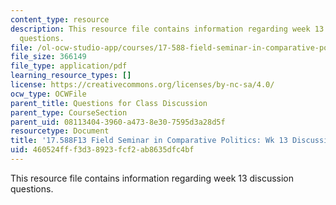 ```yaml
---
content_type: resource
description: This resource file contains information regarding week 13 discussion
  questions.
file: /ol-ocw-studio-app/courses/17-588-field-seminar-in-comparative-politics-fall-2013/460524fff3d38923fcf2ab8635dfc4bf_MIT17_588F13_Week13Questio.pdf
file_size: 366149
file_type: application/pdf
learning_resource_types: []
license: https://creativecommons.org/licenses/by-nc-sa/4.0/
ocw_type: OCWFile
parent_title: Questions for Class Discussion
parent_type: CourseSection
parent_uid: 08113404-3960-a473-8e30-7595d3a28d5f
resourcetype: Document
title: '17.588F13 Field Seminar in Comparative Politics: Wk 13 Discussion Questions'
uid: 460524ff-f3d3-8923-fcf2-ab8635dfc4bf
---
```

This resource file contains information regarding week 13 discussion questions.